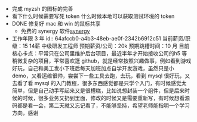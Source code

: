 - 完成 myzsh 的图标的完善
- 看下什么时候需要写死 token 什么时候本地可以获取测试环境的 token
- DONE 修复好 mac 和 win 的鼠标共享
	- 免费的 synergy 软件[synergy](https://www.xxmac.com/synergy.html)
- 工作年限 3 年
  id:: 64afccb0-a4b3-48eb-ae0f-2342b6912c51
  当前薪资/职级：15 14薪 中级研发工程师
  预期薪资/公司：20k 
  预期跳槽时间：10 月
  目前核心卡点：平常只在公司里维护后台项目，最近半年才开始接收公司的h5 等稍微复杂的项目，平常喜欢逛 github，就是经常按照兴趣做事，例如看到游戏好玩，自己和美工发小下班后每天加班加点自学开发游戏，虽然只是小 demo，又看运维很帅，尝尝下一些工具去跑，去玩，看到 mysql 很好玩，又去看了看 mysql 的入门教程，很多东西感觉都是只学个入门，有时候感觉太简单，但是自己动手写起来又是很槽糕，比如说想封装一个组件，但是后来时候的时候，很多业务又扔到里面，修改的时候又是需要重新写，有时候想看源码都是看一会，第二天就又忘记看了，不能够坚持，希望老师能指明一个学习方向，感谢